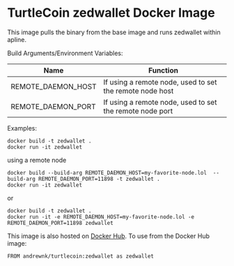 # TurtleCoin zedwallet Docker Image

This image pulls the binary from the base image and runs zedwallet within apline.

Build Arguments/Environment Variables:

| Name | Function |
| --- | --- |
| REMOTE_DAEMON_HOST | If using a remote node, used to set the remote node host |
| REMOTE_DAEMON_PORT | If using a remote node, used to set the remote node port |

Examples:
```
docker build -t zedwallet .
docker run -it zedwallet
```


using a remote node
```
docker build --build-arg REMOTE_DAEMON_HOST=my-favorite-node.lol  --build-arg REMOTE_DAEMON_PORT=11898 -t zedwallet .
docker run -it zedwallet
```

or

```
docker build -t zedwallet .
docker run -it -e REMOTE_DAEMON_HOST=my-favorite-node.lol -e REMOTE_DAEMON_PORT=11898 zedwallet
```

This image is also hosted on [Docker Hub](https://cloud.docker.com/u/andrewnk/repository/docker/andrewnk/turtlecoin). To use from the Docker Hub image:

```
FROM andrewnk/turtlecoin:zedwallet as zedwallet
```
